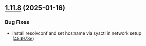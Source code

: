 ## [1.11.8](https://github.com/arpanrec/arpanrec.nebula/compare/1.11.7...1.11.8) (2025-01-16)


### Bug Fixes

* install resolvconf and set hostname via sysctl in network setup ([45d973e](https://github.com/arpanrec/arpanrec.nebula/commit/45d973e9537cb34b6660b12ba4a553d4660580de))
